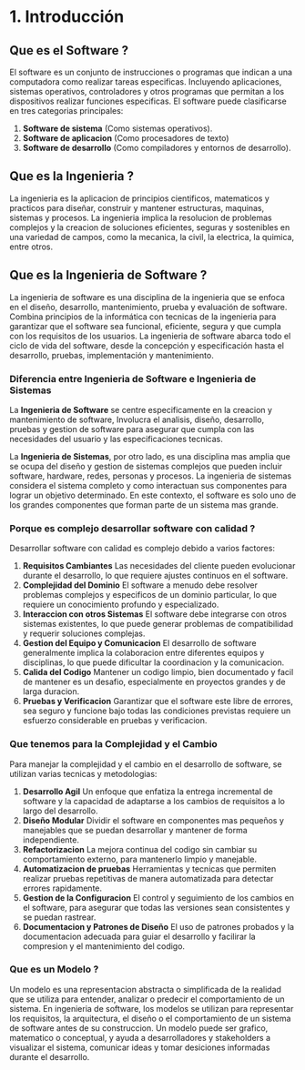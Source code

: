 # 1. Introducción


## Que es el Software ?

El software es un conjunto de instrucciones o programas que indican a una computadora como realizar tareas especificas. Incluyendo aplicaciones, sistemas operativos, controladores y otros programas que permitan a los dispositivos realizar funciones especificas. El software puede clasificarse en tres categorias principales:

1. **Software de sistema** (Como sistemas operativos).
2. **Software de aplicacion** (Como procesadores de texto)
3. **Software de desarrollo** (Como compiladores y entornos de desarrollo).

## Que es la Ingenieria ?

La ingenieria es la aplicacion de principios cientificos, matematicos y practicos para diseñar, construir y mantener estructuras, maquinas, sistemas y procesos. La ingenieria implica la resolucion de problemas complejos y la creacion de soluciones eficientes, seguras y sostenibles en una variedad de campos, como la mecanica, la civil, la electrica, la quimica, entre otros.

## Que es la Ingenieria de Software ?

La ingenieria de software es una disciplina de la ingenieria que se enfoca en el diseño, desarrollo, mantenimiento, prueba y evaluación de software. Combina principios de la informática con tecnicas de la ingenieria para garantizar que el software sea funcional, eficiente, segura y que cumpla con los requisitos de los usuarios. La ingenieria de software abarca todo el ciclo de vida del software, desde la concepción y especificación hasta el desarrollo, pruebas, implementación y mantenimiento.

### Diferencia entre Ingenieria de Software e Ingenieria de Sistemas

La **Ingenieria de Software** se centre especificamente en la creacion y mantenimiento de software, Involucra el analisis, diseño, desarrollo, pruebas y gestion de software para asegurar que cumpla con las necesidades del usuario y las especificaciones tecnicas.

La **Ingenieria de Sistemas**, por otro lado, es una disciplina mas amplia que se ocupa del diseño y gestion de sistemas complejos que pueden incluir software, hardware, redes, personas y procesos. La ingenieria de sistemas considera el sistema completo y como interactuan sus componentes para lograr un objetivo determinado. En este contexto, el software es solo uno de los grandes componentes que forman parte de un sistema mas grande.

###  Porque es complejo desarrollar software con calidad ?

Desarrollar software con calidad es complejo debido a varios factores:

1. **Requisitos Cambiantes** Las necesidades del cliente pueden evolucionar durante el desarrollo, lo que requiere ajustes continuos en el software.
2. **Complejidad del Dominio** El software a menudo debe resolver problemas complejos y especificos de un dominio particular, lo que requiere un conocimiento profundo y especializado.
3. **Interaccion con otros Sistemas** El software debe integrarse con otros sistemas existentes, lo que puede generar problemas de compatibilidad y requerir soluciones complejas.
4. **Gestion del Equipo y Comunicacion** El desarrollo de software generalmente implica la colaboracion entre diferentes equipos y disciplinas, lo que puede dificultar la coordinacion y la comunicacion.
5. **Calida del Codigo** Mantener un codigo limpio, bien documentado y facil de mantener es un desafio, especialmente en proyectos grandes y de larga duracion.
6. **Pruebas y Verificacion** Garantizar que el software este libre de errores, sea seguro y funcione bajo todas las condiciones previstas requiere un esfuerzo considerable en pruebas y verificacion.

### Que tenemos para la Complejidad y el Cambio

Para manejar la complejidad y el cambio en el desarrollo de software, se utilizan varias tecnicas y metodologias:

1. **Desarrollo Agil** Un enfoque que enfatiza la entrega incremental de software y la capacidad de adaptarse a los cambios de requisitos a lo largo del desarrollo.
2. **Diseño Modular** Dividir el software en componentes mas pequeños y manejables que se puedan desarrollar y mantener de forma independiente.
3. **Refactorizacion** La mejora continua del codigo sin cambiar su comportamiento externo, para mantenerlo limpio y manejable.
4. **Automatizacion de pruebas** Herramientas y tecnicas que permiten realizar pruebas repetitivas de manera automatizada para detectar errores rapidamente.
5. **Gestion de la Configuracion** El control y seguimiento de los cambios en el software, para asegurar que todas las versiones sean consistentes y se puedan rastrear.
6. **Documentacion y Patrones de Diseño** El uso de patrones probados y la documentacion adecuada para guiar el desarrollo y facilirar la compresion y el mantenimiento del codigo.

### Que es un Modelo ?

Un modelo es una representacion abstracta o simplificada de la realidad que se utiliza para entender, analizar o predecir el comportamiento de un sistema. En ingenieria de software, los modelos se utilizan para representar los requisitos, la arquitectura, el diseño o el comportamiento de un sistema de software antes de su construccion. Un modelo puede ser grafico, matematico o conceptual, y ayuda a desarrolladores y stakeholders a visualizar el sistema, comunicar ideas y tomar desiciones informadas durante el desarrollo.

